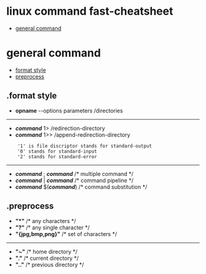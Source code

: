 # linux command fast-cheatsheet
- [general command](#general-command "goto general-command")
# general command
- [format style](#format-style "goto format-style")
- [preprocess](#preprocess "goto preprocess")
## .format style
- **opname** --options parameters /directories
- - - -
- ***command*** 1> /redirection-directory
- ***command*** 1>> /append-redirection-directory
```
    '1' is file discriptor stands for standard-output
    '0' stands for standard-input
    '2' stands for standard-error
```
- - - -
- ***command*** ; ***command***    /* multiple command */
- ***command*** | ***command***    /* command pipeline */
- ***command*** $(***command***)   /* command substitution */
## .preprocess
- **"\*"**              /* any characters */
- **"?"**               /* any single character */
- **"{jpg,bmp,png}"**   /* set of characters */
- - - -
- **"~"**               /* home directory */
- **"."**               /* current directory */
- **".."**              /* previous directory */
